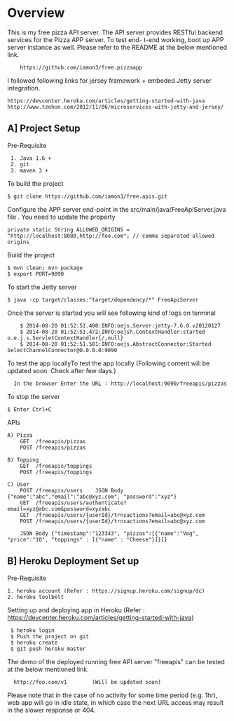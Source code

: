 Overview
========

This is my free pizza API server. The API server provides RESTful backend services for the Pizza APP server. To test end- t-end working, boot up APP server instance as well. Please refer to the README at the below mentioned link.

        https://github.com/iamon3/free.pizzaapp

I followed following links for jersey framework + embeded Jetty server integration.

    https://devcenter.heroku.com/articles/getting-started-with-java
    http://www.tzehon.com/2012/11/06/microservices-with-jetty-and-jersey/


A] Project Setup
----------------

   Pre-Requisite
   
     1. Java 1.6 +
     2. git
     3. maven 3 +
      
   To build the project
   
    $ git clone https://github.com/iamon3/free.apis.git

   Configure the APP server end-point in the src/main/java/FreeApiServer.java file . You need to update the property

    private static String ALLOWED_ORIGINS = "http://localhost:8080,http://foo.com"; // comma separated allowed origins

   Build the project
    
    $ mvn clean; mvn package
    $ export PORT=9090

   To start the Jetty server
   
    $ java -cp target/classes:"target/dependency/*" FreeApiServer
   
   Once the server is started you will see following kind of logs on terminal
   
        $ 2014-08-20 01:52:51.400:INFO:oejs.Server:jetty-7.6.0.v20120127
        $ 2014-08-20 01:52:51.472:INFO:oejsh.ContextHandler:started o.e.j.s.ServletContextHandler{/,null}
        $ 2014-08-20 01:52:51.501:INFO:oejs.AbstractConnector:Started SelectChannelConnector@0.0.0.0:9090      
      
   To test the app locallyTo test the app locally (Following content will be updated soon. Check after few days.)
  
      In the browser Enter the URL : http://localhost:9090/freeapis/pizzas
      
      
   To stop the server 
    
    $ Enter Ctrl+C
    

APIs

    A) Pizza
        GET  /freeapis/pizzas
        POST /freeapis/pizzas
    
    B) Topping
        GET  /freeapis/toppings
        POST /freeapis/toppings
    
    C) User
        POST /freeapis/users    JSON Body {"name":"abc","email":"abc@xyz.com", "password":"xyz"}
        GET  /freeapis/users/authenticate?email=xyz@abc.com&password=xyzabc
        GET  /freeapis/users/{userId}/trnsactions?email=abc@xyz.com
        POST /freeapis/users/{userId}/trnsactions?email=abc@xyz.com  
        
        JSON Body {"timestamp":"123343", "pizzas":[{"name":"Veg", "price":"10", "toppings" : [{"name" : "Cheese"}]}]}
     
    
   

B] Heroku Deployment Set up
---------------------------

  Pre-Requisite
  
    1. heroku account (Refer : https://signup.heroku.com/signup/dc)
    2. heroku toolbelt 
    
  Setting up and deploying app in Heroku (Refer : https://devcenter.heroku.com/articles/getting-started-with-java)
  
     $ heroku login
     $ Push the project on git
     $ heroku create
     $ git push heroku master
     
   The demo of the deployed running free API server "freeapis" can be tested at the below mentioned link. 

      http://foo.com/v1        (Will be updated soon)

   Please note that in the case of no activity for some time period (e.g. 1hr), web app will go in idle state, in which case    the next URL access may result in the slower response or 404. 
